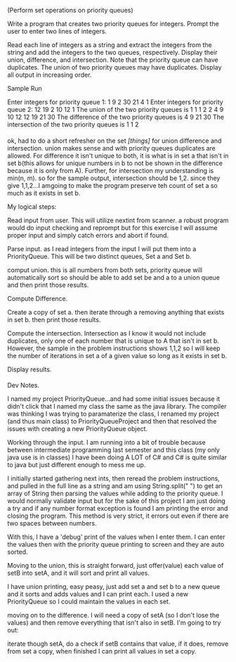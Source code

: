 (Perform set operations on priority queues)

Write a program that creates two priority queues for integers. Prompt the user to enter two lines of integers.

Read each line of integers as a string and extract the integers from the string and add the integers to the two queues, respectively. Display their union, difference, and intersection. Note that the priority queue can have duplicates. The union of two priority queues may have duplicates. Display all output in increasing order.

Sample Run

Enter integers for priority queue 1: 1 9 2 30 21 4 1
Enter integers for priority queue 2: 12 19 2 10 12 1
The union of the two priority queues is 
1 1 1 2 2 4 9 10 12 12 19 21 30 
The difference of the two priority queues is 
4 9 21 30 
The intersection of the two priority queues is 
1 1 2



####


ok, had to do a short refresher on the set _[things]_ for union difference and intersection. union makes sense and with priority queues duplicates are allowed. For difference it isn't unique to both, it is what is in set a that isn't in set b(this allows for unique numbers in b to not be shown in the difference because it is only from A). Further, for intersection my understanding is min(n, m). so for the sample output, intersection should be 1,2. since they give 1,1,2...I amgoing to make the program preserve teh count of set a so much as it exists in set b.


My logical steps:

Read input from user.
This will utilize nextint from scanner. a robust program would do input checking and reprompt but for this exercise I will assume proper input and simply catch errors and abort if found.

Parse input. as I read integers from the input I will put them into a PriorityQueue<Integer>. This will be two distinct queues, Set a and Set b.

comput union. this is all numbers from both sets, priority queue will automatically sort so should be able to add set be and a to a union queue and then print those results.

Compute Difference.

Create a copy of set a. then iterate through a removing anything that exists in set b. then print those results.

Compute the intersection. Intersection as I know it would not include duplicates, only one of each number that is unique to A that isn't in set b. However, the sample in the problem instructions shows 1,1,2 so I will keep the number of iterations in set a of a given value so long as it exists in set b.

Display results.


####

Dev Notes.

I named my project PriorityQueue...and had some initial issues because it didn't click that I named my class the same as the java library. The compiler was thinking I was trying to paramaterize the class, I renamed my project (and thus main class) to PriorityQueueProject and then that resolved the issues with creating a new PriorityQueue object.


Working through the input. I am running into a bit of trouble because between intermediate programming last semester and this class (my only java use is in classes) I have been doing A LOT of C# and C# is quite similar to java but just different enough to mess me up.

I initially started gathering next ints, then reread the problem instructions, and pulled in the full line as a string and am using String.split(" ") to get an array of String then parsing the values while adding to the priority queue. I would normally validate input but for the sake of this project I am just doing a try and if any number format exception is found I am printing the error and closing the program. This method is very strict, it errors out even if there are two spaces between numbers. 

With this, I have a 'debug' print of the values when I enter them. I can enter the values then with the priority queue printing to screen and they are auto sorted.

Moving to the union, this is straight forward, just offer(value) each value of setB into setA, and it will sort and print all values.

I have union printing, easy peasy, just add set a and set b to a new queue and it sorts and adds values and I can print each. I used a new PriorityQueue so I could maintain the values in each set. 

moving on to the difference. I will need a copy of setA (so I don't lose the values) and then remove everything that isn't also in setB. I'm going to try out:

iterate though setA, do a check if setB contains that value, if it does, remove from set a copy, when finished I can print all values in set a copy.








